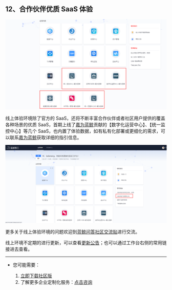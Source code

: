 ## 12、合作伙伴优质 SaaS 体验

![](./assets/2022-02-21-18-28-47.png)



线上体验环境除了官方的 SaaS，还将不断丰富合作伙伴或者社区用户提供的覆盖各种场景的优质 SaaS，首期上线了[嘉为蓝鲸](https://www.canway.net)贡献的【数字化运营中心】、【统一监控中心】等几个 SaaS，也内置了体验数据，如有私有化部署或更细化的需求，可以联系[嘉为蓝鲸](https://www.canway.net)获取详细的指引信息。

![](./assets/2022-02-21-18-28-56.png)

更多关于线上体验环境的问题欢迎到[蓝鲸问答社区交流贴](https://bk.tencent.com/s-mart/community/question/5612)进行交流。

线上环境不定期的进行更新，可以查看[更新公告](FAQ.md)；也可以通过工作台右侧的常用链接进去查看。


---

- 您可能需要：

    1. [立即下载社区版](https://bk.tencent.com/download/)
    2. 了解更多企业定制化服务：[点击咨询](https://bk.tencent.com/applyinfo/ee/)